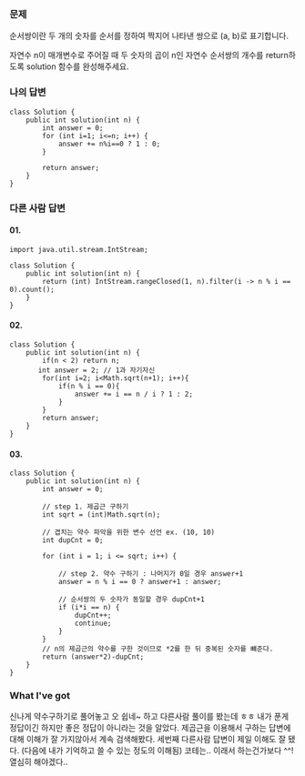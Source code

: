 ### 문제
순서쌍이란 두 개의 숫자를 순서를 정하여 짝지어 나타낸 쌍으로 (a, b)로 표기합니다. 

자연수 n이 매개변수로 주어질 때 두 숫자의 곱이 n인 자연수 순서쌍의 개수를 return하도록 solution 함수를 완성해주세요.

### 나의 답변
```
class Solution {
    public int solution(int n) {
        int answer = 0;
        for (int i=1; i<=n; i++) {
            answer += n%i==0 ? 1 : 0; 
        }
        
        return answer;
    }
}
```

### 다른 사람 답변
#### 01.
```
import java.util.stream.IntStream;

class Solution {
    public int solution(int n) {
        return (int) IntStream.rangeClosed(1, n).filter(i -> n % i == 0).count();
    }
}
```

#### 02.
```
class Solution {
    public int solution(int n) {
        if(n < 2) return n;
       int answer = 2; // 1과 자기자신
        for(int i=2; i<Math.sqrt(n+1); i++){
            if(n % i == 0){
                answer += i == n / i ? 1 : 2;
            }
        }
        return answer;
    }
}
```

#### 03.
```
class Solution {
    public int solution(int n) {
        int answer = 0;
        
        // step 1. 제곱근 구하기
		int sqrt = (int)Math.sqrt(n);
		
        // 겹치는 약수 파악을 위한 변수 선언 ex. (10, 10)
        int	dupCnt = 0;
		
		for (int i = 1; i <= sqrt; i++) {
        
        	// step 2. 약수 구하기 : 나머지가 0일 경우 answer+1
			answer = n % i == 0 ? answer+1 : answer;
            
            // 순서쌍의 두 숫자가 동일할 경우 dupCnt+1
			if (i*i == n) {
				dupCnt++;
				continue;
			}
		}
        // n의 제곱근의 약수를 구한 것이므로 *2를 한 뒤 중복된 숫자를 뺴준다.
		return (answer*2)-dupCnt;
    }
}
```

### What I've got
신나게 약수구하기로 풀어놓고 오 쉽네~ 하고 다른사람 풀이를 봤는데 ㅎㅎ 내가 푼게 정답이긴 하지만 좋은 정답이 아니라는 것을 알았다.
제곱근을 이용해서 구하는 답변에 대해 이해가 잘 가지않아서 계속 검색해봤다.
세번째 다른사람 답변이 제일 이해도 잘 됐다. (다음에 내가 기억하고 쓸 수 있는 정도의 이해됨)
코테는.. 이래서 하는건가보다 ^^!
열심히 해야겠다..
